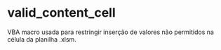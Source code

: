 # valid_content_cell
VBA macro usada para restringir inserção de valores não permitidos na célula da planilha .xlsm.
